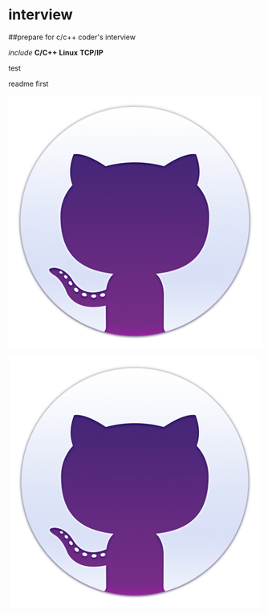 # interview

##prepare for c/c++ coder's interview

_include_   __C/C++__  **Linux**  __TCP/IP__

test

>
 readme first

![hello](/pics/welcome.jpg)

<div align="center">
<img src="/pics/welcome.jpg" width = "500" height = "500" alt="welcome" align=center />
</div>

